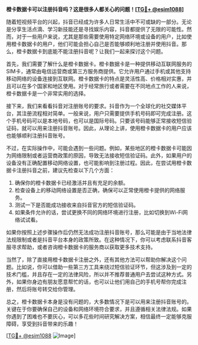 **橙卡数据卡可以注册抖音吗？这是很多人都关心的问题！[[TG💪+ @esim1088](https://t.me/s/esim1088)]**

随着短视频平台的兴起，抖音已经成为许多人日常生活中不可或缺的一部分。无论是分享生活点滴、学习新技能还是寻找娱乐内容，抖音都提供了无限的可能性。然而，对于一些用户来说，尤其是那些需要使用特定网络环境或设备的用户，比如使用橙卡数据卡的用户，他们可能会担心自己是否能够顺利地注册并使用抖音。那么，橙卡数据卡到底能不能注册抖音呢？让我们一起来探讨这个问题。

首先，我们需要了解什么是橙卡数据卡。橙卡数据卡是一种提供移动互联网服务的SIM卡，通常由电信运营商或第三方服务商提供。它允许用户通过手机或其他支持移动网络的设备连接到互联网。橙卡数据卡的特点是灵活性高、价格相对实惠，并且可以在多个国家和地区使用。对于经常旅行或者需要在不同地点工作的人来说，橙卡数据卡是一个非常实用的选择。

接下来，我们来看看抖音对注册账号的要求。抖音作为一个全球化的社交媒体平台，其注册流程相对简单。一般来说，用户只需要提供手机号码即可完成注册。这个手机号码可以是本地号码，也可以是国际号码。只要该号码能够正常接收短信验证码，就可以用来注册抖音账号。因此，从理论上讲，使用橙卡数据卡的用户应该也能够顺利注册抖音账号。

不过，在实际操作中，可能会遇到一些问题。例如，某些地区的橙卡数据卡可能因为网络限制或者运营商政策的原因，导致无法接收短信验证码。此外，如果用户的设备没有正确配置移动网络设置，也可能影响到注册过程。因此，在尝试用橙卡数据卡注册抖音之前，建议先检查以下几个方面：

1. 确保你的橙卡数据卡已经激活并且有充足的余额。
2. 检查设备上的移动网络设置是否正确，确保可以正常使用橙卡提供的网络服务。
3. 测试一下是否能成功接收来自抖音官方的短信验证码。
4. 如果条件允许的话，尝试更换不同的网络环境进行注册，比如切换到Wi-Fi网络试试看。

如果你按照上述步骤操作后仍然无法成功注册抖音账号，那么可能是由于当地法律法规限制或者是抖音平台本身的政策所致。在这种情况下，你可以考虑联系抖音客服寻求帮助，或者咨询橙卡数据卡的服务商以获取更多技术支持。

当然了，除了直接用橙卡数据卡注册之外，还有其他方法可以帮助你解决这个问题。比如说，你可以借助一些第三方工具来绕过短信验证环节，但这涉及到一定的技术门槛，并且存在一定的法律风险，所以并不推荐普通用户去尝试这种方式。另外，如果你身边有朋友愿意帮忙的话，也可以让他们用自己的手机号帮你完成注册，然后将账号转交给你管理。

总之，橙卡数据卡本身是没有问题的，大多数情况下是可以用来注册抖音账号的。关键在于你要确保自己的设备和网络环境符合要求，并且遵循相关法律法规。如果你遇到了困难也不要灰心，可以多花些时间研究解决方案，相信最终一定能够克服障碍，享受到抖音带来的乐趣！

[[TG💪+ @esim1088](https://t.me/s/esim1088) ![Image](https://i.postimg.cc/4NQfJmqS/Snipaste-2025-05-13-00-14-12.png)]